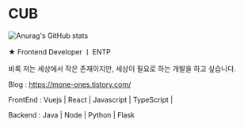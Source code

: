 # CUB
 
![Anurag's GitHub stats](https://github-readme-stats.vercel.app/api?username=developWorldTheme&show_icons=true&theme=radical)

★ Frontend Developer ㅣ ENTP

비록 저는 세상에서 작은 존재이지만, 세상이 필요로 하는 개발을 하고 싶습니다.



Blog : https://mone-ones.tistory.com/

FrontEnd : Vuejs | React | Javascript | TypeScript | 

Backend : Java | Node | Python | Flask


